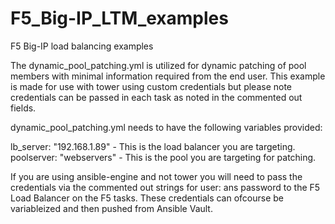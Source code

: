 # F5_Big-IP_LTM_examples
F5 Big-IP load balancing examples

The dynamic_pool_patching.yml is utilized for dynamic patching of pool members with minimal information required from the end user. This example is made for use with tower using custom credentials but please note credentials can be passed in each task as noted in the commented out fields.

dynamic_pool_patching.yml needs to have the following variables provided:

lb_server: "192.168.1.89" - This is the load balancer you are targeting.
poolserver: "webservers" - This is the pool you are targeting for patching.

If you are using ansible-engine and not tower you will need to pass the credentials via the commented out strings for user: ans password to the F5 Load Balancer on the F5 tasks. These credentials can ofcourse be variableized and then pushed from Ansible Vault. 
